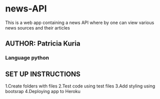 # news-API
This is a web app containing a news API where by one can view various news sources and their articles
## AUTHOR: Patricia Kuria
### Language python
## SET UP INSTRUCTIONS
1.Create folders with files
2.Test code using test files
3.Add styling using bootsrap
4.Deploying app to Heroku
